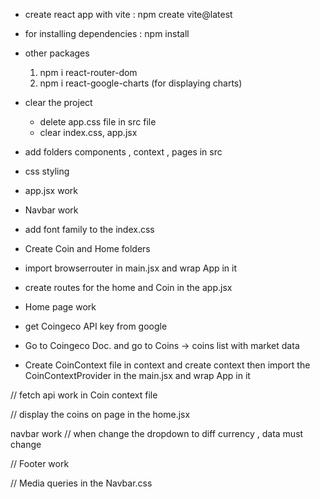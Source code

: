 - create react app with vite : npm create vite@latest
- for installing dependencies : npm install
- other packages 
    1. npm i react-router-dom
    2. npm i react-google-charts (for displaying charts)

- clear the project
    + delete app.css file in src file
    + clear index.css, app.jsx 

- add folders components , context , pages in src

- css styling
- app.jsx work

- Navbar work

- add font family to the index.css

- Create Coin and Home folders

- import browserrouter in main.jsx and wrap App in it

- create routes for the home and Coin in the app.jsx

- Home page work 

- get Coingeco API key from google
- Go to Coingeco Doc. and go to Coins -> coins list with market data 

- Create CoinContext file in context and create context
then import the CoinContextProvider in the main.jsx and wrap App in it


// fetch api work in Coin context file

// display the coins on page in the home.jsx

navbar work // when change the dropdown to diff currency , data must change 


// Footer work



// Media queries in the Navbar.css
